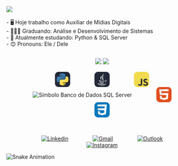<p align=left>
  <a href="https://git.io/typing-svg">
    <img src="https://readme-typing-svg.demolab.com/?font=Fira+Code&size=20&pause=700&color=fff&lines=Olá!+Eu+sou+Victor+Guilherme+...;Muito+prazer!👋" />
  </a>
</p>

<div>
  <p>
    - 🖥️ Hoje trabalho como Auxiliar de Mídias Digitais <br />
    - 👨🏼‍💻 Graduando: Análise e Desenvolvimento de Sistemas <br />
    - 🌱 Atualmente estudando: Python & SQL Server <br />
    - 😊 Pronouns: Ele / Dele
  </p>
</div>

##

<div style="display: inline_block" align=center>
    <img height="120em" src="https://github-readme-stats.vercel.app/api?username=vtiusko&show_icons=true&include_all_commits=true&bg_color=fff0" />
    <img height="120em" src="https://github-readme-stats.vercel.app/api/top-langs/?username=vtiusko&layout=compact&bg_color=fff0" />
</div>


<div style="display: inline_block" align=center><br>
  <img align=center hspace=30 alt="Símbolo linguagem de programação Python"heigth=30 width=40 src="https://raw.githubusercontent.com/tandpfun/skill-icons/main/icons/Python-Dark.svg" />
  <img align=center hspace=30 alt="Símbolo linguagem de programação Java" heigth=30 width=40 src="https://raw.githubusercontent.com/tandpfun/skill-icons/main/icons/Java-Dark.svg" />
  <img align=center hspace=30 alt="Símbolo linguagem de programação JavaScript" heigth=30 width=40 src="https://raw.githubusercontent.com/tandpfun/skill-icons/main/icons/JavaScript.svg" />
  <img align=center hspace=30 alt="Símbolo Banco de Dados SQL Server" heigth=30 width=40 src="https://cdn.jsdelivr.net/gh/devicons/devicon@latest/icons/microsoftsqlserver/microsoftsqlserver-original.svg" />
  <img align=center hspace=30 alt="Símbolo Linguagem de marcação HTML" heigth=30 width=40 src="https://raw.githubusercontent.com/tandpfun/skill-icons/main/icons/HTML.svg" />
  <img align=center hspace=30 alt="Símbolo linguagem de estilização CSS" heigth=30 width=40 src="https://raw.githubusercontent.com/tandpfun/skill-icons/main/icons/CSS.svg" />
</div>

<br />

##

<div style="display: inline_block" align=center>
  <a href="www.linkedin.com/in/victor-guilherme-da-silva-godinho-999718272" target="_blank"> <img hspace=30 alt="Linkedin" src="https://img.shields.io/badge/LinkedIn-0077B5?style=for-the-badge&logo=linkedin&logoColor=white" /></a>
  <a href="mailto:victorgsg7272@gmail.com" target="_blank"> <img hspace=30 alt="Gmail" src="https://img.shields.io/badge/Gmail-D14836?style=for-the-badge&logo=gmail&logoColor=white" /></a>
  <a href="mailto:victorgsg7_godinho@hotmail.com" target="_blank"> <img hspace=30 alt="Outlook" src="https://img.shields.io/badge/Microsoft_Outlook-0078D4?style=for-the-badge&logo=microsoft-outlook&logoColor=white" /></a>
  <a href="https://www.instagram.com/victorgsgodinho/?hl=pt-br" target="_blank"> <img alt="Instagram" hspace=30 src="https://img.shields.io/badge/Instagram-E4405F?style=for-the-badge&logo=instagram&logoColor=white" /></a>
</div>

![Snake Animation](https://github.com/Vtiusko/blob/output/github-contribuition-grid-snake.svg)
